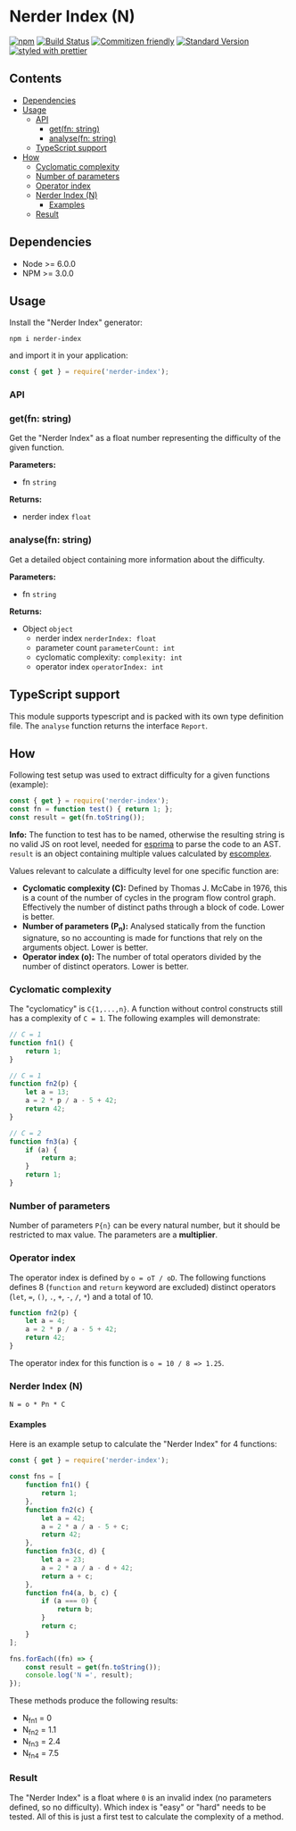 # Nerder Index (N)

[![npm][npmimg]][npmurl]
[![Build Status][travisimg]][travisorg]
[![Commitizen friendly][czimg]][czcli]
[![Standard Version][stdimg]][stdurl]
[![styled with prettier][prtimg]][prturl]

## Contents

* [Dependencies](#dependencies)
* [Usage](#usage)
  * [API](#api)
    * [get(fn: string)](#getfn-string)
    * [analyse(fn: string)](#analysefn-string)
  * [TypeScript support](#typescript-support)
* [How](#how)
  * [Cyclomatic complexity](#cyclomatic-complexity)
  * [Number of parameters](#number-of-parameters)
  * [Operator index](#operator-index)
  * [Nerder Index (N)](#nerder-index-n-1)
    * [Examples](#examples)
  * [Result](#result)

## Dependencies

* Node >= 6.0.0
* NPM >= 3.0.0

## Usage

Install the "Nerder Index" generator:

```shell
npm i nerder-index
```

and import it in your application:

```javascript
const { get } = require('nerder-index');
```

### API

### get(fn: string)

Get the "Nerder Index" as a float number representing the difficulty of the given function.

**Parameters:**

* fn `string`

**Returns:**

* nerder index `float`

### analyse(fn: string)

Get a detailed object containing more information about the difficulty.

**Parameters:**

* fn `string`

**Returns:**

* Object `object`
  * nerder index `nerderIndex: float`
  * parameter count `parameterCount: int`
  * cyclomatic complexity: `complexity: int`
  * operator index `operatorIndex: int`

## TypeScript support

This module supports typescript and is packed with its own type definition file. The `analyse` function returns the interface `Report`.

## How

Following test setup was used to extract difficulty for a given functions (example):

```javascript
const { get } = require('nerder-index');
const fn = function test() { return 1; };
const result = get(fn.toString());
```

**Info:** The function to test has to be named, otherwise the resulting string is no valid JS on root level, needed for [esprima][es] to parse the code to an AST. `result` is an object containing multiple values calculated by [escomplex](esc).

Values relevant to calculate a difficulty level for one specific function are:

* **Cyclomatic complexity (C):** Defined by Thomas J. McCabe in 1976, this is a count of the number of cycles in the program flow control graph. Effectively the number of distinct paths through a block of code. Lower is better.
* **Number of parameters (P<sub>n</sub>):** Analysed statically from the function signature, so no accounting is made for functions that rely on the arguments object. Lower is better.
* **Operator index (o):** The number of total operators divided by the number of distinct operators. Lower is better.

### Cyclomatic complexity

The "cyclomaticy" is `C{1,...,n}`. A function without control constructs still has a complexity of `C = 1`. The following examples will demonstrate:

```javascript
// C = 1
function fn1() {
    return 1;
}

// C = 1
function fn2(p) {
    let a = 13;
    a = 2 * p / a - 5 + 42;
    return 42;
}

// C = 2
function fn3(a) {
    if (a) {
        return a;
    }
    return 1;
}
```

### Number of parameters

Number of parameters `P{n}` can be every natural number, but it should be restricted to max value. The parameters are a **multiplier**.

### Operator index

The operator index is defined by `o = oT / oD`. The following functions defines 8 (`function` and `return` keyword are excluded) distinct operators (`let`, `=`, `()`, `.`, `+`, `-`, `/`, `*`) and a total of 10.

```javascript
function fn2(p) {
    let a = 4;
    a = 2 * p / a - 5 + 42;
    return 42;
}
```

The operator index for this function is `o = 10 / 8 => 1.25`.

### Nerder Index (N)

```
N = o * Pn * C
```

#### Examples

Here is an example setup to calculate the "Nerder Index" for 4 functions:

```javascript
const { get } = require('nerder-index');

const fns = [
    function fn1() {
        return 1;
    },
    function fn2(c) {
        let a = 42;
        a = 2 * a / a - 5 + c;
        return 42;
    },
    function fn3(c, d) {
        let a = 23;
        a = 2 * a / a - d + 42;
        return a + c;
    },
    function fn4(a, b, c) {
        if (a === 0) {
            return b;
        }
        return c;
    }
];

fns.forEach((fn) => {
    const result = get(fn.toString());
    console.log('N =', result);
});
```

These methods produce the following results:

* N<sub>fn1</sub> = 0
* N<sub>fn2</sub> = 1.1
* N<sub>fn3</sub> = 2.4
* N<sub>fn4</sub> = 7.5

### Result

The "Nerder Index" is a float where `0` is an invalid index (no parameters defined, so no difficulty). Which index is "easy" or "hard" needs to be tested. All of this is just a first test to calculate the complexity of a method.

[npmurl]: https://www.npmjs.com/package/nerder-index
[npmimg]: https://img.shields.io/npm/v/nerder-index.svg
[travisimg]: https://travis-ci.org/MartinHelmut/nerder-index.svg?branch=master
[travisorg]: https://travis-ci.org/MartinHelmut/nerder-index
[czimg]: https://img.shields.io/badge/commitizen-friendly-brightgreen.svg
[czcli]: http://commitizen.github.io/cz-cli/
[stdimg]: https://img.shields.io/badge/release-standard%20version-brightgreen.svg
[stdurl]: https://github.com/conventional-changelog/standard-version
[es]: http://esprima.org/
[esc]: https://github.com/escomplex/escomplex
[prtimg]: https://img.shields.io/badge/styled_with-prettier-ff69b4.svg
[prturl]: https://github.com/prettier/prettier
